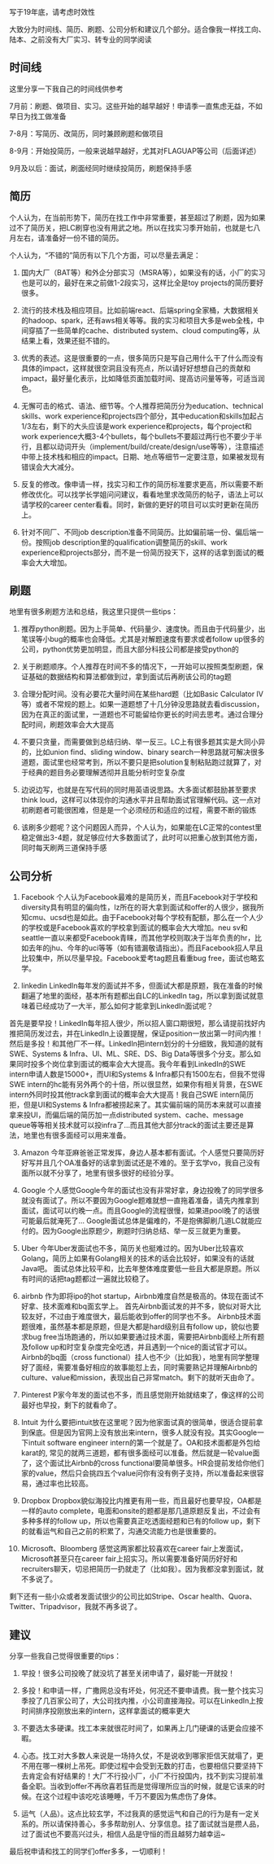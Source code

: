 写于19年底，请考虑时效性

大致分为时间线、简历、刷题、公司分析和建议几个部分。适合像我一样找工向、陆本、之前没有大厂实习、转专业的同学阅读

## 时间线

这里分享一下我自己的时间线供参考

7月前：刷题、做项目、实习。这些开始的越早越好！申请季一直焦虑无益，不如早日为找工做准备

7-8月：写简历、改简历，同时兼顾刷题和做项目

8-9月：开始投简历，一般来说越早越好，尤其对FLAGUAP等公司（后面详述）

9月及以后：面试，刷面经同时继续投简历，刷题保持手感

## 简历

个人认为，在当前形势下，简历在找工作中非常重要，甚至超过了刷题，因为如果过不了简历关，把LC刷穿也没有用武之地。所以在找实习季开始前，也就是七八月左右，请准备好一份不错的简历。

个人认为，“不错的”简历有以下几个方面，可以尽量去满足：

1. 国内大厂（BAT等）和外企分部实习（MSRA等），如果没有的话，小厂的实习也是可以的，最好在来之前做1-2段实习，这样比全是toy projects的简历要好很多。

2. 流行的技术栈及相应项目。比如前端react、后端spring全家桶，大数据相关的hadoop、spark，还有aws相关等等。我的实习和项目大多是web全栈，中间穿插了一些简单的cache、distributed system、cloud computing等，从结果上看，效果还挺不错的。

3. 优秀的表述。这是很重要的一点，很多简历只是写自己用什么干了什么而没有具体的impact，这样就很空洞且没有亮点，所以请好好想想自己的贡献和impact，最好量化表示，比如降低页面加载时间、提高访问量等等，可适当润色。

4. 无懈可击的格式、语法、细节等。个人推荐把简历分为education、technical skills、work experience和projects四个部分，其中education和skills加起占1/3左右，剩下的大头应该是work experience和projects，每个project和work experience大概3-4个bullets，每个bullets不要超过两行也不要少于半行，且都以动词开头（implement/build/create/design/use等等），注意描述中带上技术栈和相应的impact。日期、地点等细节一定要注意，如果被发现有错误会大大减分。

5. 反复的修改。像申请一样，找实习和工作的简历标准要求更高，所以需要不断修改优化。可以找学长学姐问问建议，看看地里求改简历的帖子，语法上可以请学校的career center看看。同时，新做的更好的项目可以实时更新在简历上。

6. 针对不同厂、不同job description准备不同简历。比如偏前端一份、偏后端一份。按照job description里的qualification调整简历的skill、work experience和projects部分，而不是一份简历投天下，这样的话拿到面试的概率会大大增加。

## 刷题

地里有很多刷题方法和总结，我这里只提供一些tips：

1. 推荐python刷题。因为上手简单、代码量少、速度快。而且由于代码量少，出笔误等小bug的概率也会降低。尤其是对解题速度有要求或者follow up很多的公司，python优势更加明显，而且大部分科技公司都是接受python的

2. 关于刷题顺序。个人推荐在时间不多的情况下，一开始可以按照类型刷题，保证基础的数据结构和算法都做到过，拿到面试后再刷该公司的tag题

3. 合理分配时间。没有必要花大量时间在某些hard题（比如Basic Calculator IV等）或者不常规的题上。如果一道题想了十几分钟没思路就去看discussion，因为在真正的面试里，一道题也不可能留给你更长的时间去思考。通过合理分配时间，刷题效率会大大提高

4. 不要只贪量，而需要做到总结归纳、举一反三。LC上有很多题其实是大同小异的，比如union find、sliding window、binary search一种思路就可解决很多道题，面试里也经常考到，所以不要只是把solution复制粘贴跑过就算了，对于经典的题目务必要理解透彻并且能分析时空复杂度

5. 边说边写，也就是在写代码的同时用英语说思路。大多面试都鼓励甚至要求think loud，这样可以体现你的沟通水平并且帮助面试官理解代码。这一点对初刷题者可能很困难，但是是一个必须经历和适应的过程，需要不断的锻炼

6. 该刷多少题呢？这个问题因人而异，个人认为，如果能在LC正常的contest里稳定做出3-4题，就足够应付大多数面试了，此时可以把重心放到其他方面，同时每天刷两三道保持手感

## 公司分析

1. Facebook
个人认为Facebook最难的是简历关，而且Facebook对于学校和diversity具有明显的偏向性，lz所在的哥大拿到面试和offer的人很少，据我所知cmu、ucsd也是如此。由于Facebook对每个学校有配额，那么在一个人少的学校或是Facebook喜欢的学校拿到面试的概率会大大增加。neu sv和seattle一直以来都受Facebook青睐，而其他学校则取决于当年负责的hr，比如去年的jhu、今年的uci等等（如有错漏敬请指出）。而且Facebook招人早且比较集中，所以尽量早投。Facebook爱考tag题且看重bug free，面试也略玄学。

2. linkedin
LinkedIn每年发的面试并不多，但面试大都是原题，我在准备的时候翻遍了地里的面经，基本所有题都出自LC的LinkedIn tag，所以拿到面试就意味着已经成功了一大半，那么如何才能拿到LinkedIn面试呢？

首先是要早投！LinkedIn每年招人很少，所以招人窗口期很短，那么请提前找好内推把简历发过去，并在LinkedIn上设置提醒，保证position一放出第一时间内推！
然后是多投！和其他厂不一样。LinkedIn把intern划分的十分细致，我知道的就有SWE、Systems & Infra、UI、ML、SRE、DS、Big Data等很多个分支。那么如果同时投多个岗位拿到面试的概率会大大提高。我今年看到LinkedIn的SWE intern申请人数是15000+，而UI和Systems & Infra都只有1500左右，但我不觉得SWE intern的hc能有另外两个的十倍，所以很显然，如果你有相关背景，在SWE intern外同时投其他track拿到面试的概率会大大提高！我自己SWE intern简历拒，但是UI和Systems & Infra都被捞起来了。其实偏前端的简历本来就可以直接拿来投UI，而偏后端的简历加一点distributed system、cache、message queue等等相关技术就可以投infra了…而且其他大部分track的面试主要还是算法，地里也有很多面经可以用来准备。

3. Amazon
今年亚麻爸爸正常发挥，身边人基本都有面试。个人感觉只要简历好好写并且几个OA准备好的话拿到面试还是不难的。至于玄学vo，我自己没有面所以就不分享了，地里有很多很好的经验分享。

4. Google
个人感觉Google今年的面试也没有非常好拿，身边投晚了的同学很多就没有面试了。所以不要因为Google题难就想一直拖着准备，请先内推拿到面试，面试可以约晚一点。而且Google的流程很慢，如果进pool晚了的话很可能最后就淹死了…
Google面试总体是偏难的，不是抱佛脚刷几道LC就能应付的。因为Google出原题少，刷题时归纳总结、举一反三就更为重要。

5. Uber
今年Uber发面试也不多，简历关也挺难过的。因为Uber比较喜欢Golang，简历上如果有Golang相关的技术的话会比较好，如果没有的话就Java吧。
面试总体比较平和，比去年整体难度要低一些且大都是原题。所以有时间的话把tag题都过一遍就比较稳了。

6. airbnb
作为即将ipo的hot startup，Airbnb难度自然是极高的。体现在面试不好拿、技术面难和bq面玄学上。
首先Airbnb面试发的并不多，貌似对哥大比较友好，不过由于难度很大，最后能收到offer的同学也不多。
Airbnb技术面题很难，虽然基本都是原题，但是大都是hard级别且有follow up，貌似也要求bug free当场跑通的，所以如果要通过技术面，需要把Airbnb面经上所有题及follow up和时空复杂度完全吃透，并且遇到一个nice的面试官才可以。
Airbnb的bq面（cross functional）挂人也不少（比如我），地里有同学整理好了面经，需要准备好相应的故事能怼上去，同时需要熟记并理解Airbnb的culture、value和mission，表现出自己非常match。剩下的就听天由命了。

7. Pinterest
P家今年发的面试也不多，而且感觉刚开始就结束了，像这样的公司最好也早投，剩下的就看命了。

8. Intuit
为什么要把intuit放在这里呢？因为他家面试真的很简单，很适合提前拿到保底。但是因为官网上没有放出来intern，很多人就没有投。其实Google一下intuit software engineer intern的第一个就是了。OA和技术面都是外包给karat的, 常见的就两三道题，都有很多面经可以准备。然后就是一轮value面了，这个面试比Airbnb的cross functional要简单很多。HR会提前发给你他们家的value，然后只会挑四五个value问你有没有例子支持，所以准备起来很容易，通过率也比较高。

9. Dropbox
Dropbox貌似海投比内推更有用一些，而且最好也要早投，OA都是一样的auto complete，电面和onsite的题都是那几道原题反复出，不过会有多种多样的follow up，所以也需要真正吃透面经题和已有的follow up，剩下的就看运气和自己之前的积累了，沟通交流能力也是很重要的。

10. Microsoft、Bloomberg
感觉这两家都比较喜欢在career fair上发面试，Microsoft甚至只在career fair上招实习。所以需要准备好简历好好和recruiters聊天，切忌把简历一扔就走了（比如我）。因为我都没拿到面试，就不多说了。

剩下还有一些小众或者发面试很少的公司比如Stripe、Oscar health、Quora、Twitter、Tripadvisor，我就不再多说了。

## 建议

分享一些我自己觉得很重要的tips：

1. 早投！很多公司投晚了就没坑了甚至关闭申请了，最好能一开就投！

2. 多投！和申请一样，广撒网总没有坏处，何况还不要申请费。我一整个找实习季投了几百家公司了，大公司找内推，小公司直接海投。可以在LinkedIn上按时间排序投刚放出来的intern，这样拿面试的概率更大

3. 不要选太多硬课。找工本来就很花时间了，如果再上几门硬课的话更会应接不暇。

4. 心态。找工对大多数人来说是一场持久仗，不是说收到哪家拒信天就塌了，更不用在哪一棵树上吊死。即使过程中会受到无数的打击，也要相信只要坚持下去肯定会有好结果的！大厂不行投小厂，小厂不行投国内，找不到实习提前准备全职。当收到offer不再欣喜若狂而是觉得理所应当的时候，就是它该来的时候。在这个过程中该吃吃该睡睡，千万不要因为焦虑伤了身体。

5. 运气（人品）。这点比较玄学，不过我真的感觉运气和自己的行为是有一定关系的。所以请保持善心，多多帮助别人、分享信息。挂了面试就当是攒人品，过了面试也不要高兴过头，相信人品是守恒的而且越努力越幸运~

最后祝申请和找工的同学们offer多多，一切顺利！
